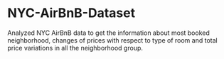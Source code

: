 # NYC-AirBnB-Dataset

Analyzed NYC AirBnB data to get the information about most booked neighborhood, changes of prices with respect to type of room and total price variations in all the neighborhood group.


